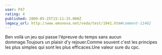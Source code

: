 ```yaml
---
user: P47
rating: 4
published: 2009-05-25T15:11:15.000Z
legacy_url: http://www.emunova.net/veda/test/1941.htm#comment-11462
---
```

Ben voilà un jeu qui passe l'épreuve du temps sans aucun dommage.Toujours un plaisir d'y rejouer.Comme souvent c'est les principes les plus simples qui sont les plus efficaces.Une valeur sure du cpc.